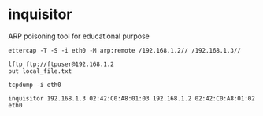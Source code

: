 # inquisitor
ARP poisoning tool for educational purpose

```shell
ettercap -T -S -i eth0 -M arp:remote /192.168.1.2// /192.168.1.3//

lftp ftp://ftpuser@192.168.1.2
put local_file.txt

tcpdump -i eth0

inquisitor 192.168.1.3 02:42:C0:A8:01:03 192.168.1.2 02:42:C0:A8:01:02 eth0
```
